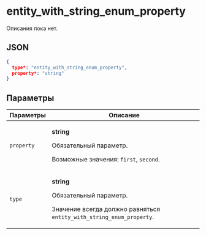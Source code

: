 # entity_with_string_enum_property
Описания пока нет.

## JSON
```json
{
  type*: "entity_with_string_enum_property",
  property*: "string"
}
```

## Параметры
| Параметры | Описание |
| --- | --- |
| `property` | <p>**string**</p><p>Обязательный параметр.</p><p>Возможные значения: `first`, `second`.</p> |
| `type` | <p>**string**</p><p>Обязательный параметр.</p><p>Значение всегда должно равняться `entity_with_string_enum_property`.</p> |
